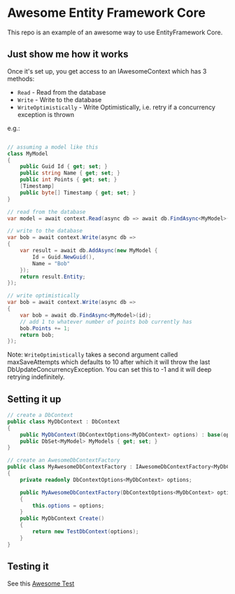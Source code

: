 # Awesome Entity Framework Core

This repo is an example of an awesome way to use EntityFramework Core.

## Just show me how it works

Once it's set up, you get access to an IAwesomeContext which has 3 methods:

* `Read` - Read from the database
* `Write` - Write to the database
* `WriteOptimistically` - Write Optimistically, i.e. retry if a concurrency exception is thrown

e.g.:

```c#

// assuming a model like this
class MyModel 
{
    public Guid Id { get; set; }
    public string Name { get; set; }
    public int Points { get; set; }
    [Timestamp]
    public byte[] Timestamp { get; set; }
}

// read from the database
var model = await context.Read(async db => await db.FindAsync<MyModel>(id));

// write to the database
var bob = await context.Write(async db => 
{
    var result = await db.AddAsync(new MyModel {
        Id = Guid.NewGuid(),
        Name = "Bob"
    });
    return result.Entity;
});

// write optimistically
var bob = await context.Write(async db => 
{
    var bob = await db.FindAsync<MyModel>(id);
    // add 1 to whatever number of points bob currently has
    bob.Points += 1;
    return bob;
});

```

Note: `WriteOptimistically` takes a second argument called maxSaveAttempts which defaults to 10 after
which it will throw the last DbUpdateConcurrencyException. You can set this to -1 and it will deep
retrying indefinitely.

## Setting it up

```c#
// create a DbContext
public class MyDbContext : DbContext
{
    public MyDbContext(DbContextOptions<MyDbContext> options) : base(options) {}
    public DbSet<MyModel> MyModels { get; set; }
}

// create an AwesomeDbContextFactory
public class MyAwesomeDbContextFactory : IAwesomeDbContextFactory<MyDbContext>
{
    private readonly DbContextOptions<MyDbContext> options;

    public MyAwesomeDbContextFactory(DbContextOptions<MyDbContext> options)
    {
        this.options = options;
    }
    public MyDbContext Create()
    {
        return new TestDbContext(options);
    }
}
```

## Testing it

See this [Awesome Test](https://github.com/jamiemccrindle/awesome-entity-framework/blob/master/src/Awesome.EntityFramework.Tests/AwesomeTest.cs)